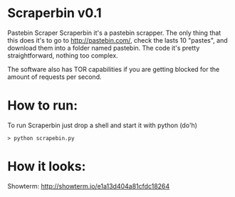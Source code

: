 # Scraperbin v0.1
Pastebin Scraper
Scraperbin it's a pastebin scrapper. The only thing that this does it's to go to http://pastebin.com/, check the lasts 10 "pastes", and download them into a folder named pastebin.
The code it's pretty straightforward, nothing too complex.

The software also has TOR capabilities if you are getting blocked for the amount of requests per second.

# How to run:
To run Scraperbin just drop a shell and start it with python (do'h)
```
> python scrapebin.py
```

# How it looks:
Showterm: http://showterm.io/e1a13d404a81cfdc18264
